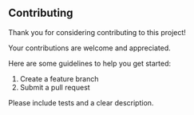 ## Contributing

Thank you for considering contributing to this project! 

Your contributions are welcome and appreciated.

Here are some guidelines to help you get started:

1. Create a feature branch
2. Submit a pull request


Please include tests and a clear description.
